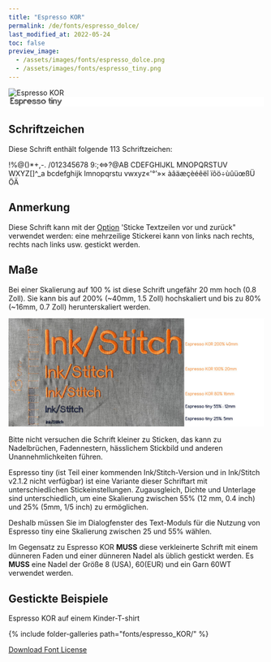 ```yaml
---
title: "Espresso KOR"
permalink: /de/fonts/espresso_dolce/
last_modified_at: 2022-05-24
toc: false
preview_image:
  - /assets/images/fonts/espresso_dolce.png
  - /assets/images/fonts/espresso_tiny.png
---
```

![Espresso KOR](/assets/images/fonts/espresso_dolce.png)
![Espresso tiny](/assets/images/fonts/espresso_tiny.png)


## Schriftzeichen
Diese Schrift enthält folgende 113 Schriftzeichen:

!%@()*+,-.
/012345678
9:;<=>?@AB
CDEFGHIJKL
MNOPQRSTUV
WXYZ[\]^_a
bcdefghijk
lmnopqrstu
vwxyz«'°’»×
àâäæçèéêëî
ïôö÷ùûüœßÜ
ÖÄ

## Anmerkung
Diese Schrift kann mit der [Option](https://inkstitch.org/de/docs/lettering/#optionen) 'Sticke Textzeilen vor und zurück" verwendet werden: eine mehrzeilige Stickerei kann von links nach rechts, rechts nach links usw. gestickt werden.

## Maße

Bei einer Skalierung auf 100 % ist diese Schrift ungefähr 20 mm hoch (0.8 Zoll).
Sie kann bis auf 200% (~40mm, 1.5 Zoll) hochskaliert und bis zu 80% (~16mm, 0.7 Zoll) herunterskaliert werden.


![Dimensions Espresso](/assets/images/fonts/Sizing/espressosizing.jpg)

Bitte nicht versuchen die Schrift kleiner zu Sticken, das kann zu Nadelbrüchen, Fadennestern, hässlichem Stickbild und anderen Unannehmlichkeiten führen. 

Espresso tiny (ist Teil einer kommenden Ink/Stitch-Version und in Ink/Stitch v2.1.2 nicht verfügbar) ist eine Variante dieser Schriftart mit unterschiedlichen Stickeinstellungen. Zugausgleich, Dichte und Unterlage sind unterschiedlich, um eine Skalierung zwischen 55% (12 mm, 0.4 inch) und 25% (5mm, 1/5 inch) zu ermöglichen.

Deshalb müssen Sie im Dialogfenster des Text-Moduls für die Nutzung von Espresso tiny eine Skalierung zwischen 25 und 55% wählen.

Im Gegensatz zu Espresso KOR **MUSS** diese verkleinerte Schrift mit einem dünneren Faden und einer dünneren Nadel als üblich gestickt werden. Es **MUSS** eine Nadel der Größe 8 (USA), 60(EUR) und ein Garn 60WT verwendet werden.


## Gestickte Beispiele

Espresso KOR auf einem Kinder-T-shirt

{% include folder-galleries path="fonts/espresso_KOR/" %}


[Download Font License](https://github.com/inkstitch/inkstitch/tree/main/fonts/espresso_KOR/LICENSE)
